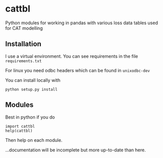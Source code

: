cattbl
===========

Python modules for working in pandas with various loss data tables used for CAT modelling


## Installation

I use a virtual environment. You can see requirements in the file `requirements.txt`

For linux you need odbc headers which can be found in `unixodbc-dev`

You can install locally with

```
python setup.py install
```

## Modules
Best in python if you do
```
import cattbl
help(cattbl)
```
Then help on each module.

...documentation will be incomplete but more up-to-date than here.
